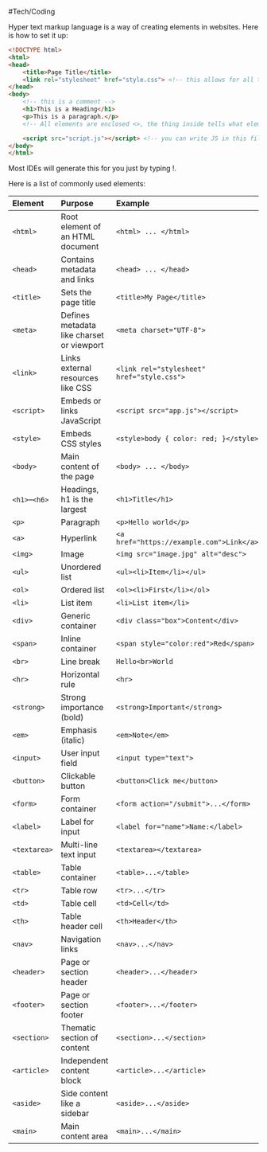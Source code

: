 #Tech/Coding 

Hyper text markup language is a way of creating elements in websites. Here is how to set it up:

```html 
<!DOCTYPE html>  
<html>  
<head>  
	<title>Page Title</title>  
	<link rel="stylesheet" href="style.css"> <!-- this allows for all the styling to be in the CSS file instead of in here -->
</head>  
<body>  
	<!-- this is a comment -->
	<h1>This is a Heading</h1>  
	<p>This is a paragraph.</p>
	<!-- All elements are enclosed <>, the thing inside tells what element it is in, it is closed by </> -->

	<script src="script.js"></script> <!-- you can write JS in this file but people find it easier to write it in another file -->
</body>  
</html>
```
Most IDEs will generate this for you just by typing !. 

Here is a list of commonly used elements:

| Element       | Purpose                                   | Example                                    |
|:------------- |:----------------------------------------- |:------------------------------------------ |
| `<html>`      | Root element of an HTML document          | `<html> ... </html>`                       |
| `<head>`      | Contains metadata and links               | `<head> ... </head>`                       |
| `<title>`     | Sets the page title                       | `<title>My Page</title>`                   |
| `<meta>`      | Defines metadata like charset or viewport | `<meta charset="UTF-8">`                   |
| `<link>`      | Links external resources like CSS         | `<link rel="stylesheet" href="style.css">` |
| `<script>`    | Embeds or links JavaScript                | `<script src="app.js"></script>`           |
| `<style>`     | Embeds CSS styles                         | `<style>body { color: red; }</style>`      |
| `<body>`      | Main content of the page                  | `<body> ... </body>`                       |
| `<h1>`–`<h6>` | Headings, h1 is the largest               | `<h1>Title</h1>`                           |
| `<p>`         | Paragraph                                 | `<p>Hello world</p>`                       |
| `<a>`         | Hyperlink                                 | `<a href="https://example.com">Link</a>`   |
| `<img>`       | Image                                     | `<img src="image.jpg" alt="desc">`         |
| `<ul>`        | Unordered list                            | `<ul><li>Item</li></ul>`                   |
| `<ol>`        | Ordered list                              | `<ol><li>First</li></ol>`                  |
| `<li>`        | List item                                 | `<li>List item</li>`                       |
| `<div>`       | Generic container                         | `<div class="box">Content</div>`           |
| `<span>`      | Inline container                          | `<span style="color:red">Red</span>`       |
| `<br>`        | Line break                                | `Hello<br>World`                           |
| `<hr>`        | Horizontal rule                           | `<hr>`                                     |
| `<strong>`    | Strong importance (bold)                  | `<strong>Important</strong>`               |
| `<em>`        | Emphasis (italic)                         | `<em>Note</em>`                            |
| `<input>`     | User input field                          | `<input type="text">`                      |
| `<button>`    | Clickable button                          | `<button>Click me</button>`                |
| `<form>`      | Form container                            | `<form action="/submit">...</form>`        |
| `<label>`     | Label for input                           | `<label for="name">Name:</label>`          |
| `<textarea>`  | Multi-line text input                     | `<textarea></textarea>`                    |
| `<table>`     | Table container                           | `<table>...</table>`                       |
| `<tr>`        | Table row                                 | `<tr>...</tr>`                             |
| `<td>`        | Table cell                                | `<td>Cell</td>`                            |
| `<th>`        | Table header cell                         | `<th>Header</th>`                          |
| `<nav>`       | Navigation links                          | `<nav>...</nav>`                           |
| `<header>`    | Page or section header                    | `<header>...</header>`                     |
| `<footer>`    | Page or section footer                    | `<footer>...</footer>`                     |
| `<section>`   | Thematic section of content               | `<section>...</section>`                   |
| `<article>`   | Independent content block                 | `<article>...</article>`                   |
| `<aside>`     | Side content like a sidebar               | `<aside>...</aside>`                       |
| `<main>`      | Main content area                         | `<main>...</main>`                         |
